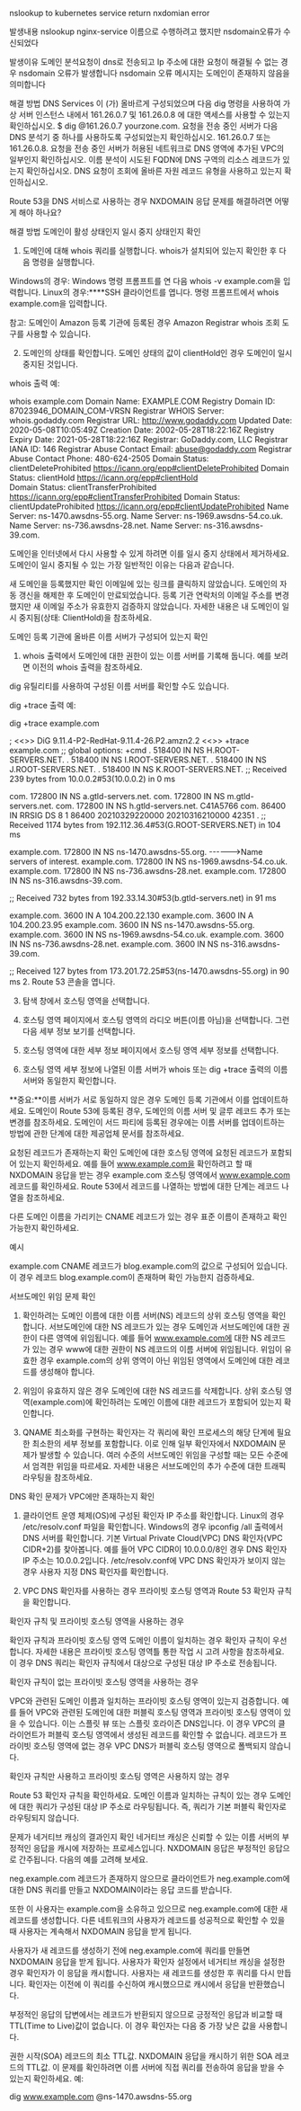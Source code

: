 nslookup to kubernetes service return nxdomian error

발생내용
nslookup nginx-service 이름으로 수행하려고 했지만 nsdomain오류가 수신되었다

발생이유
도메인 분석요청이 dns로 전송되고 Ip 주소에 대한 요청이 해결될 수 없는 경우 nsdomain 오류가 발생합니다
nsdomain 오류 메시지는 도메인이 존재하지 않음을 의미합니다

해결 방법
DNS Services 이 (가) 올바르게 구성되었으며 다음 dig 명령을 사용하여 가상 서버 인스턴스 내에서 161.26.0.7 및 161.26.0.8 에 대한 액세스를 사용할 수 있는지 확인하십시오. $ dig @161.26.0.7 yourzone.com.
요청을 전송 중인 서버가 다음 DNS 분석기 중 하나를 사용하도록 구성되었는지 확인하십시오. 161.26.0.7 또는 161.26.0.8.
요청을 전송 중인 서버가 허용된 네트워크로 DNS 영역에 추가된 VPC의 일부인지 확인하십시오.
이름 분석이 시도된 FQDN에 DNS 구역의 리소스 레코드가 있는지 확인하십시오.
DNS 요청이 조회에 올바른 자원 레코드 유형을 사용하고 있는지 확인하십시오.

Route 53을 DNS 서비스로 사용하는 경우 NXDOMAIN 응답 문제를 해결하려면 어떻게 해야 하나요?

해결 방법
도메인이 활성 상태인지 일시 중지 상태인지 확인

1.  도메인에 대해 whois 쿼리를 실행합니다.
    whois가 설치되어 있는지 확인한 후 다음 명령을 실행합니다.

Windows의 경우: Windows 명령 프롬프트를 연 다음 whois -v example.com을 입력합니다.
Linux의 경우:\*\*\*\*SSH 클라이언트를 엽니다. 명령 프롬프트에서 whois example.com을 입력합니다.

참고: 도메인이 Amazon 등록 기관에 등록된 경우 Amazon Registrar whois 조회 도구를 사용할 수 있습니다.

2.  도메인의 상태를 확인합니다. 도메인 상태의 값이 clientHold인 경우 도메인이 일시 중지된 것입니다.

whois 출력 예:

whois example.com
Domain Name: EXAMPLE.COM
Registry Domain ID: 87023946_DOMAIN_COM-VRSN
Registrar WHOIS Server: whois.godaddy.com
Registrar URL: http://www.godaddy.com
Updated Date: 2020-05-08T10:05:49Z
Creation Date: 2002-05-28T18:22:16Z
Registry Expiry Date: 2021-05-28T18:22:16Z
Registrar: GoDaddy.com, LLC
Registrar IANA ID: 146
Registrar Abuse Contact Email: abuse@godaddy.com
Registrar Abuse Contact Phone: 480-624-2505
Domain Status: clientDeleteProhibited https://icann.org/epp#clientDeleteProhibited
Domain Status: clientHold https://icann.org/epp#clientHold  
 Domain Status: clientTransferProhibited https://icann.org/epp#clientTransferProhibited
Domain Status: clientUpdateProhibited https://icann.org/epp#clientUpdateProhibited
Name Server: ns-1470.awsdns-55.org.
Name Server: ns-1969.awsdns-54.co.uk.
Name Server: ns-736.awsdns-28.net.
Name Server: ns-316.awsdns-39.com.

도메인을 인터넷에서 다시 사용할 수 있게 하려면 이를 일시 중지 상태에서 제거하세요. 도메인이 일시 중지될 수 있는 가장 일반적인 이유는 다음과 같습니다.

새 도메인을 등록했지만 확인 이메일에 있는 링크를 클릭하지 않았습니다.
도메인의 자동 갱신을 해제한 후 도메인이 만료되었습니다.
등록 기관 연락처의 이메일 주소를 변경했지만 새 이메일 주소가 유효한지 검증하지 않았습니다.
자세한 내용은 내 도메인이 일시 중지됨(상태: ClientHold)을 참조하세요.

도메인 등록 기관에 올바른 이름 서버가 구성되어 있는지 확인

1.  whois 출력에서 도메인에 대한 권한이 있는 이름 서버를 기록해 둡니다. 예를 보려면 이전의 whois 출력을 참조하세요.

dig 유틸리티를 사용하여 구성된 이름 서버를 확인할 수도 있습니다.

dig +trace 출력 예:

dig +trace example.com

; <<>> DiG 9.11.4-P2-RedHat-9.11.4-26.P2.amzn2.2 <<>> +trace example.com
;; global options: +cmd
. 518400 IN NS H.ROOT-SERVERS.NET.
. 518400 IN NS I.ROOT-SERVERS.NET.
. 518400 IN NS J.ROOT-SERVERS.NET.
. 518400 IN NS K.ROOT-SERVERS.NET.
;; Received 239 bytes from 10.0.0.2#53(10.0.0.2) in 0 ms

com. 172800 IN NS a.gtld-servers.net.
com. 172800 IN NS m.gtld-servers.net.
com. 172800 IN NS h.gtld-servers.net.
C41A5766
com. 86400 IN RRSIG DS 8 1 86400 20210329220000 20210316210000 42351 .
;; Received 1174 bytes from 192.112.36.4#53(G.ROOT-SERVERS.NET) in 104 ms

example.com. 172800 IN NS ns-1470.awsdns-55.org. ------>Name servers of interest.
example.com. 172800 IN NS ns-1969.awsdns-54.co.uk.
example.com. 172800 IN NS ns-736.awsdns-28.net.
example.com. 172800 IN NS ns-316.awsdns-39.com.

;; Received 732 bytes from 192.33.14.30#53(b.gtld-servers.net) in 91 ms

example.com. 3600 IN A 104.200.22.130
example.com. 3600 IN A 104.200.23.95
example.com. 3600 IN NS ns-1470.awsdns-55.org.
example.com. 3600 IN NS ns-1969.awsdns-54.co.uk.
example.com. 3600 IN NS ns-736.awsdns-28.net.
example.com. 3600 IN NS ns-316.awsdns-39.com.

;; Received 127 bytes from 173.201.72.25#53(ns-1470.awsdns-55.org) in 90 ms 2. Route 53 콘솔을 엽니다.

3.  탐색 창에서 호스팅 영역을 선택합니다.

4.  호스팅 영역 페이지에서 호스팅 영역의 라디오 버튼(이름 아님)을 선택합니다. 그런 다음 세부 정보 보기를 선택합니다.

5.  호스팅 영역에 대한 세부 정보 페이지에서 호스팅 영역 세부 정보를 선택합니다.

6.  호스팅 영역 세부 정보에 나열된 이름 서버가 whois 또는 dig +trace 출력의 이름 서버와 동일한지 확인합니다.

**중요:**이름 서버가 서로 동일하지 않은 경우 도메인 등록 기관에서 이를 업데이트하세요. 도메인이 Route 53에 등록된 경우, 도메인의 이름 서버 및 글루 레코드 추가 또는 변경를 참조하세요. 도메인이 서드 파티에 등록된 경우에는 이름 서버를 업데이트하는 방법에 관한 단계에 대한 제공업체 문서를 참조하세요.

요청된 레코드가 존재하는지 확인
도메인에 대한 호스팅 영역에 요청된 레코드가 포함되어 있는지 확인하세요. 예를 들어 www.example.com을 확인하려고 할 때 NXDOMAIN 응답을 받는 경우 example.com 호스팅 영역에서 www.example.com 레코드를 확인하세요. Route 53에서 레코드를 나열하는 방법에 대한 단계는 레코드 나열을 참조하세요.

다른 도메인 이름을 가리키는 CNAME 레코드가 있는 경우 표준 이름이 존재하고 확인 가능한지 확인하세요.

예시

example.com CNAME 레코드가 blog.example.com의 값으로 구성되어 있습니다. 이 경우 레코드 blog.example.com이 존재하며 확인 가능한지 검증하세요.

서브도메인 위임 문제 확인

1.  확인하려는 도메인 이름에 대한 이름 서버(NS) 레코드의 상위 호스팅 영역을 확인합니다. 서브도메인에 대한 NS 레코드가 있는 경우 도메인과 서브도메인에 대한 권한이 다른 영역에 위임됩니다. 예를 들어 www.example.com에 대한 NS 레코드가 있는 경우 www에 대한 권한이 NS 레코드의 이름 서버에 위임됩니다. 위임이 유효한 경우 example.com의 상위 영역이 아닌 위임된 영역에서 도메인에 대한 레코드를 생성해야 합니다.

2.  위임이 유효하지 않은 경우 도메인에 대한 NS 레코드를 삭제합니다. 상위 호스팅 영역(example.com)에 확인하려는 도메인 이름에 대한 레코드가 포함되어 있는지 확인합니다.

3.  QNAME 최소화를 구현하는 확인자는 각 쿼리에 확인 프로세스의 해당 단계에 필요한 최소한의 세부 정보를 포함합니다. 이로 인해 일부 확인자에서 NXDOMAIN 문제가 발생할 수 있습니다. 여러 수준의 서브도메인 위임을 구성할 때는 모든 수준에서 엄격한 위임을 따르세요. 자세한 내용은 서브도메인의 추가 수준에 대한 트래픽 라우팅을 참조하세요.

DNS 확인 문제가 VPC에만 존재하는지 확인

1.  클라이언트 운영 체제(OS)에 구성된 확인자 IP 주소를 확인합니다. Linux의 경우 /etc/resolv.conf 파일을 확인합니다. Windows의 경우 ipconfig /all 출력에서 DNS 서버를 확인합니다. 기본 Virtual Private Cloud(VPC) DNS 확인자(VPC CIDR+2)를 찾아봅니다. 예를 들어 VPC CIDR이 10.0.0.0/8인 경우 DNS 확인자 IP 주소는 10.0.0.2입니다. /etc/resolv.conf에 VPC DNS 확인자가 보이지 않는 경우 사용자 지정 DNS 확인자를 확인합니다.

2.  VPC DNS 확인자를 사용하는 경우 프라이빗 호스팅 영역과 Route 53 확인자 규칙을 확인합니다.

확인자 규칙 및 프라이빗 호스팅 영역을 사용하는 경우

확인자 규칙과 프라이빗 호스팅 영역 도메인 이름이 일치하는 경우 확인자 규칙이 우선합니다. 자세한 내용은 프라이빗 호스팅 영역틀 통한 작업 시 고려 사항을 참조하세요. 이 경우 DNS 쿼리는 확인자 규칙에서 대상으로 구성된 대상 IP 주소로 전송됩니다.

확인자 규칙이 없는 프라이빗 호스팅 영역을 사용하는 경우

VPC와 관련된 도메인 이름과 일치하는 프라이빗 호스팅 영역이 있는지 검증합니다. 예를 들어 VPC와 관련된 도메인에 대한 퍼블릭 호스팅 영역과 프라이빗 호스팅 영역이 있을 수 있습니다. 이는 스플릿 뷰 또는 스플릿 호라이즌 DNS입니다. 이 경우 VPC의 클라이언트가 퍼블릭 호스팅 영역에서 생성된 레코드를 확인할 수 없습니다. 레코드가 프라이빗 호스팅 영역에 없는 경우 VPC DNS가 퍼블릭 호스팅 영역으로 폴백되지 않습니다.

확인자 규칙만 사용하고 프라이빗 호스팅 영역은 사용하지 않는 경우

Route 53 확인자 규칙을 확인하세요. 도메인 이름과 일치하는 규칙이 있는 경우 도메인에 대한 쿼리가 구성된 대상 IP 주소로 라우팅됩니다. 즉, 쿼리가 기본 퍼블릭 확인자로 라우팅되지 않습니다.

문제가 네거티브 캐싱의 결과인지 확인
네거티브 캐싱은 신뢰할 수 있는 이름 서버의 부정적인 응답을 캐시에 저장하는 프로세스입니다. NXDOMAIN 응답은 부정적인 응답으로 간주됩니다. 다음의 예를 고려해 보세요.

neg.example.com 레코드가 존재하지 않으므로 클라이언트가 neg.example.com에 대한 DNS 쿼리를 만들고 NXDOMAIN이라는 응답 코드를 받습니다.

또한 이 사용자는 example.com을 소유하고 있으므로 neg.example.com에 대한 새 레코드를 생성합니다. 다른 네트워크의 사용자가 레코드를 성공적으로 확인할 수 있을 때 사용자는 계속해서 NXDOMAIN 응답을 받게 됩니다.

사용자가 새 레코드를 생성하기 전에 neg.example.com에 쿼리를 만들면 NXDOMAIN 응답을 받게 됩니다. 사용자가 확인자 설정에서 네거티브 캐싱을 설정한 경우 확인자가 이 응답을 캐시합니다. 사용자는 새 레코드를 생성한 후 쿼리를 다시 만듭니다. 확인자는 이전에 이 쿼리를 수신하여 캐시했으므로 캐시에서 응답을 반환했습니다.

부정적인 응답의 답변에서는 레코드가 반환되지 않으므로 긍정적인 응답과 비교할 때 TTL(Time to Live)값이 없습니다. 이 경우 확인자는 다음 중 가장 낮은 값을 사용합니다.

권한 시작(SOA) 레코드의 최소 TTL값.
NXDOMAIN 응답을 캐시하기 위한 SOA 레코드의 TTL값.
이 문제를 확인하려면 이름 서버에 직접 쿼리를 전송하여 응답을 받을 수 있는지 확인하세요. 예:

dig www.example.com @ns-1470.awsdns-55.org
